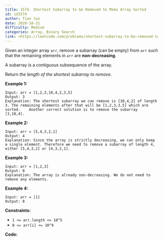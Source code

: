 ```yaml
---
title: 1574. Shortest Subarray to be Removed to Make Array Sorted
id: id1574
author: Tian Jun
date: 2020-10-31
difficulty: Medium
categories: Array, Binary Search
link: <https://leetcode.com/problems/shortest-subarray-to-be-removed-to-make-array-sorted/description/>
---
```


Given an integer array `arr`, remove a subarray (can be empty) from `arr` such
that the remaining elements in `arr` are **non-decreasing**.

A subarray is a contiguous subsequence of the array.

Return  _the length of the shortest subarray to remove_.



**Example 1:**
            
	Input: arr = [1,2,3,10,4,2,3,5]    
	Output: 3    
	Explanation: The shortest subarray we can remove is [10,4,2] of length 3. The remaining elements after that will be [1,2,3,3,5] which are sorted.    Another correct solution is to remove the subarray [3,10,4].

**Example 2:**
            
	Input: arr = [5,4,3,2,1]    
	Output: 4    
	Explanation: Since the array is strictly decreasing, we can only keep a single element. Therefore we need to remove a subarray of length 4, either [5,4,3,2] or [4,3,2,1].    

**Example 3:**
            
	Input: arr = [1,2,3]    
	Output: 0    
	Explanation: The array is already non-decreasing. We do not need to remove any elements.    

**Example 4:**
            
	Input: arr = [1]    
	Output: 0    



**Constraints:**

  * `1 <= arr.length <= 10^5`
  * `0 <= arr[i] <= 10^9`


**Code:**
